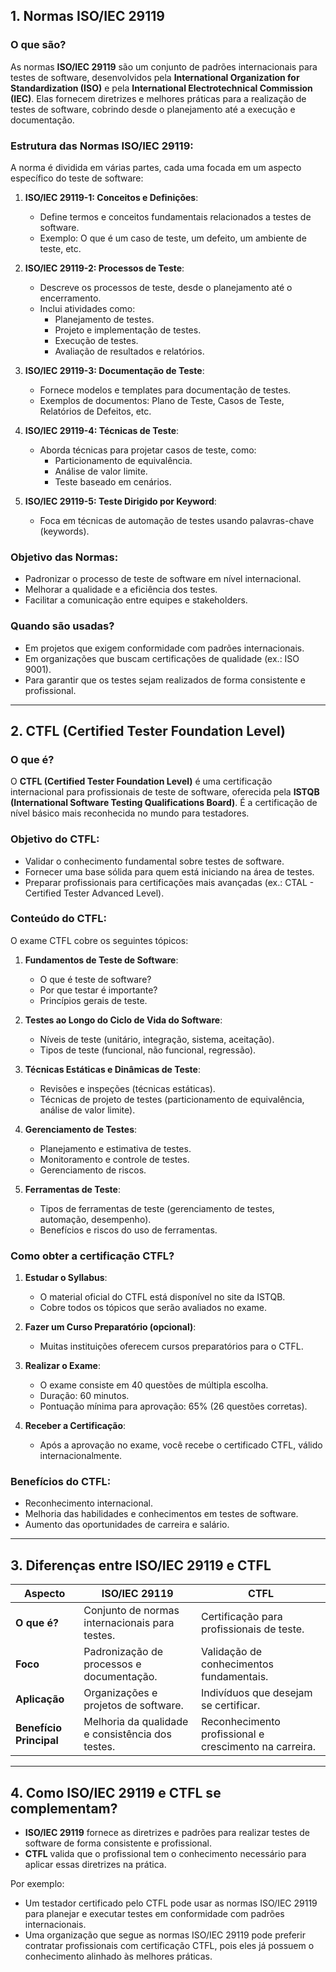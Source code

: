 ## **1. Normas ISO/IEC 29119**

### **O que são?**
As normas **ISO/IEC 29119** são um conjunto de padrões internacionais para testes de software, desenvolvidos pela **International Organization for Standardization (ISO)** e pela **International Electrotechnical Commission (IEC)**. Elas fornecem diretrizes e melhores práticas para a realização de testes de software, cobrindo desde o planejamento até a execução e documentação.

### **Estrutura das Normas ISO/IEC 29119**:
A norma é dividida em várias partes, cada uma focada em um aspecto específico do teste de software:

1. **ISO/IEC 29119-1: Conceitos e Definições**:
   - Define termos e conceitos fundamentais relacionados a testes de software.
   - Exemplo: O que é um caso de teste, um defeito, um ambiente de teste, etc.

2. **ISO/IEC 29119-2: Processos de Teste**:
   - Descreve os processos de teste, desde o planejamento até o encerramento.
   - Inclui atividades como:
     - Planejamento de testes.
     - Projeto e implementação de testes.
     - Execução de testes.
     - Avaliação de resultados e relatórios.

3. **ISO/IEC 29119-3: Documentação de Teste**:
   - Fornece modelos e templates para documentação de testes.
   - Exemplos de documentos: Plano de Teste, Casos de Teste, Relatórios de Defeitos, etc.

4. **ISO/IEC 29119-4: Técnicas de Teste**:
   - Aborda técnicas para projetar casos de teste, como:
     - Particionamento de equivalência.
     - Análise de valor limite.
     - Teste baseado em cenários.

5. **ISO/IEC 29119-5: Teste Dirigido por Keyword**:
   - Foca em técnicas de automação de testes usando palavras-chave (keywords).

### **Objetivo das Normas**:
- Padronizar o processo de teste de software em nível internacional.
- Melhorar a qualidade e a eficiência dos testes.
- Facilitar a comunicação entre equipes e stakeholders.

### **Quando são usadas?**
- Em projetos que exigem conformidade com padrões internacionais.
- Em organizações que buscam certificações de qualidade (ex.: ISO 9001).
- Para garantir que os testes sejam realizados de forma consistente e profissional.

---

## **2. CTFL (Certified Tester Foundation Level)**

### **O que é?**
O **CTFL (Certified Tester Foundation Level)** é uma certificação internacional para profissionais de teste de software, oferecida pela **ISTQB (International Software Testing Qualifications Board)**. É a certificação de nível básico mais reconhecida no mundo para testadores.

### **Objetivo do CTFL**:
- Validar o conhecimento fundamental sobre testes de software.
- Fornecer uma base sólida para quem está iniciando na área de testes.
- Preparar profissionais para certificações mais avançadas (ex.: CTAL - Certified Tester Advanced Level).

### **Conteúdo do CTFL**:
O exame CTFL cobre os seguintes tópicos:

1. **Fundamentos de Teste de Software**:
   - O que é teste de software?
   - Por que testar é importante?
   - Princípios gerais de teste.

2. **Testes ao Longo do Ciclo de Vida do Software**:
   - Níveis de teste (unitário, integração, sistema, aceitação).
   - Tipos de teste (funcional, não funcional, regressão).

3. **Técnicas Estáticas e Dinâmicas de Teste**:
   - Revisões e inspeções (técnicas estáticas).
   - Técnicas de projeto de testes (particionamento de equivalência, análise de valor limite).

4. **Gerenciamento de Testes**:
   - Planejamento e estimativa de testes.
   - Monitoramento e controle de testes.
   - Gerenciamento de riscos.

5. **Ferramentas de Teste**:
   - Tipos de ferramentas de teste (gerenciamento de testes, automação, desempenho).
   - Benefícios e riscos do uso de ferramentas.

### **Como obter a certificação CTFL?**
1. **Estudar o Syllabus**:
   - O material oficial do CTFL está disponível no site da ISTQB.
   - Cobre todos os tópicos que serão avaliados no exame.

2. **Fazer um Curso Preparatório (opcional)**:
   - Muitas instituições oferecem cursos preparatórios para o CTFL.

3. **Realizar o Exame**:
   - O exame consiste em 40 questões de múltipla escolha.
   - Duração: 60 minutos.
   - Pontuação mínima para aprovação: 65% (26 questões corretas).

4. **Receber a Certificação**:
   - Após a aprovação no exame, você recebe o certificado CTFL, válido internacionalmente.

### **Benefícios do CTFL**:
- Reconhecimento internacional.
- Melhoria das habilidades e conhecimentos em testes de software.
- Aumento das oportunidades de carreira e salário.

---

## **3. Diferenças entre ISO/IEC 29119 e CTFL**

| **Aspecto**               | **ISO/IEC 29119**                              | **CTFL**                                      |
|---------------------------|-----------------------------------------------|-----------------------------------------------|
| **O que é?**              | Conjunto de normas internacionais para testes. | Certificação para profissionais de teste.     |
| **Foco**                  | Padronização de processos e documentação.      | Validação de conhecimentos fundamentais.      |
| **Aplicação**             | Organizações e projetos de software.           | Indivíduos que desejam se certificar.         |
| **Benefício Principal**   | Melhoria da qualidade e consistência dos testes. | Reconhecimento profissional e crescimento na carreira. |

---

## **4. Como ISO/IEC 29119 e CTFL se complementam?**
- **ISO/IEC 29119** fornece as diretrizes e padrões para realizar testes de software de forma consistente e profissional.
- **CTFL** valida que o profissional tem o conhecimento necessário para aplicar essas diretrizes na prática.

Por exemplo:
- Um testador certificado pelo CTFL pode usar as normas ISO/IEC 29119 para planejar e executar testes em conformidade com padrões internacionais.
- Uma organização que segue as normas ISO/IEC 29119 pode preferir contratar profissionais com certificação CTFL, pois eles já possuem o conhecimento alinhado às melhores práticas.

